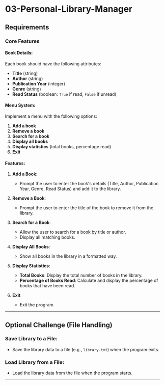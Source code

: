 # 03-Personal-Library-Manager

## Requirements

### Core Features

#### Book Details:
Each book should have the following attributes:
- **Title** (string)
- **Author** (string)
- **Publication Year** (integer)
- **Genre** (string)
- **Read Status** (boolean: `True` if read, `False` if unread)

#### Menu System:
Implement a menu with the following options:
1. **Add a book**
2. **Remove a book**
3. **Search for a book**
4. **Display all books**
5. **Display statistics** (total books, percentage read)
6. **Exit**

#### Features:

1. **Add a Book**: 
   - Prompt the user to enter the book's details (Title, Author, Publication Year, Genre, Read Status) and add it to the library.

2. **Remove a Book**: 
   - Prompt the user to enter the title of the book to remove it from the library.

3. **Search for a Book**: 
   - Allow the user to search for a book by title or author.
   - Display all matching books.

4. **Display All Books**: 
   - Show all books in the library in a formatted way.

5. **Display Statistics**:
   - **Total Books**: Display the total number of books in the library.
   - **Percentage of Books Read**: Calculate and display the percentage of books that have been read.

6. **Exit**: 
   - Exit the program.

---

## Optional Challenge (File Handling)

### Save Library to a File:
- Save the library data to a file (e.g., `library.txt`) when the program exits.

### Load Library from a File:
- Load the library data from the file when the program starts.

---


